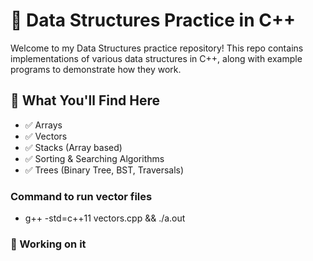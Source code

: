 # 📘 Data Structures Practice in C++

Welcome to my Data Structures practice repository! This repo contains implementations of various data structures in C++, along with example programs to demonstrate how they work.

## 🧠 What You'll Find Here

- ✅ Arrays
- ✅ Vectors
- ✅ Stacks (Array based)
- ✅ Sorting & Searching Algorithms
- ✅ Trees (Binary Tree, BST, Traversals)
<!--- ✅ Queues (Simple, Circular, and Priority)
- ✅ Linked Lists (Singly, Doubly, Circular)

- ✅ Graphs (Adjacency List/Matrix, DFS, BFS)
- ✅ Recursion & Backtracking -->

### Command to run vector files
- g++ -std=c++11 vectors.cpp && ./a.out

### 📂 Working on it

